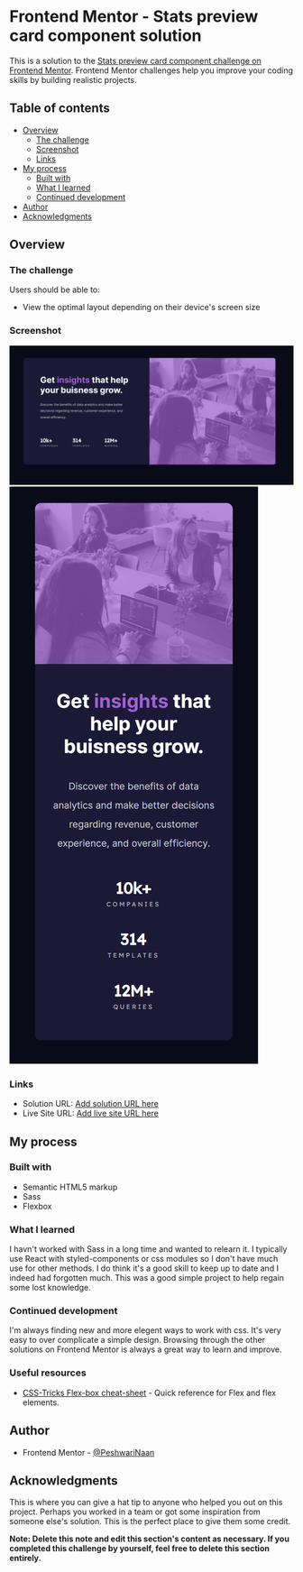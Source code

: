 # Frontend Mentor - Stats preview card component solution

This is a solution to the [Stats preview card component challenge on Frontend Mentor](https://www.frontendmentor.io/challenges/stats-preview-card-component-8JqbgoU62). Frontend Mentor challenges help you improve your coding skills by building realistic projects. 

## Table of contents

- [Overview](#overview)
  - [The challenge](#the-challenge)
  - [Screenshot](#screenshot)
  - [Links](#links)
- [My process](#my-process)
  - [Built with](#built-with)
  - [What I learned](#what-i-learned)
  - [Continued development](#continued-development)
- [Author](#author)
- [Acknowledgments](#acknowledgments)


## Overview

### The challenge

Users should be able to:

- View the optimal layout depending on their device's screen size

### Screenshot

![Desk-top view](./img/preview-card-desktop-ss.png)
![Desk-top view](./img/preview-card-mobile-ss.png)



### Links

- Solution URL: [Add solution URL here](https://your-solution-url.com)
- Live Site URL: [Add live site URL here](https://peshwarinaan.github.io/frontend-mentor-preview-card/)

## My process

### Built with

- Semantic HTML5 markup
- Sass
- Flexbox



### What I learned

I havn't worked with Sass in a long time and wanted to relearn it. I typically use React with styled-components or css modules so I don't have much use for other methods. I do think it's a good skill to keep up to date and I indeed had forgotten much. This was a good simple project to help regain some lost knowledge.



### Continued development

I'm always finding new and more elegent ways to work with css. It's very easy to over complicate a simple design. Browsing through the other solutions on Frontend Mentor is always a great way to learn and improve.

### Useful resources

- [CSS-Tricks Flex-box cheat-sheet](https://css-tricks.com/snippets/css/a-guide-to-flexbox/) - Quick reference for Flex and flex elements.

## Author

- Frontend Mentor - [@PeshwariNaan](https://www.frontendmentor.io/profile/PeshwariNaan)

## Acknowledgments

This is where you can give a hat tip to anyone who helped you out on this project. Perhaps you worked in a team or got some inspiration from someone else's solution. This is the perfect place to give them some credit.

**Note: Delete this note and edit this section's content as necessary. If you completed this challenge by yourself, feel free to delete this section entirely.**
